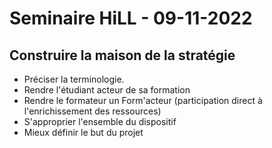 # Seminaire HiLL - 09-11-2022
## Construire la maison de la stratégie
* Préciser la terminologie.
* Rendre l'étudiant acteur de sa formation
* Rendre le formateur un Form'acteur (participation direct à l'enrichissement des ressources)
* S'approprier l'ensemble du dispositif
* Mieux définir le but du projet